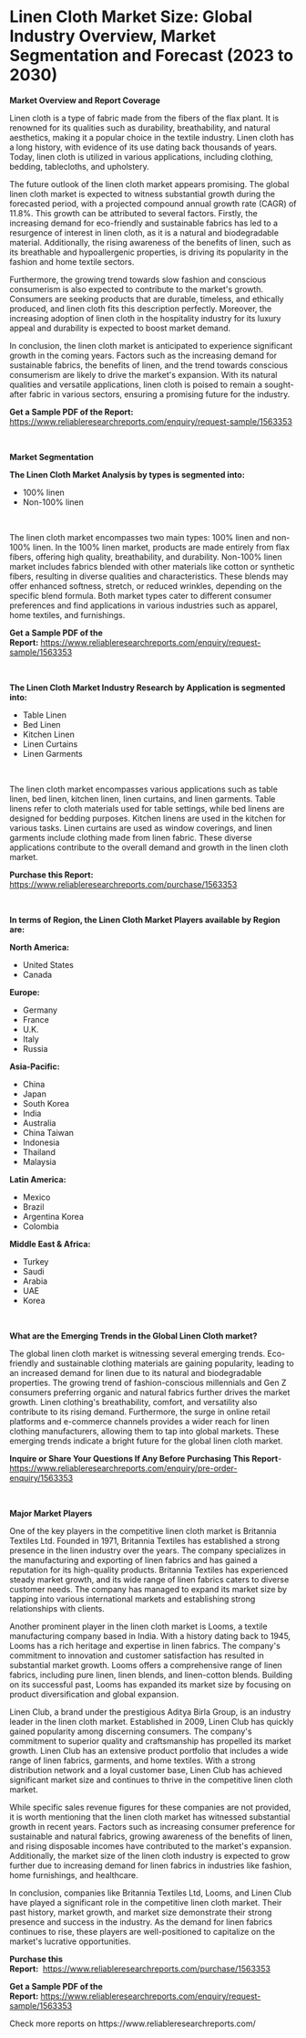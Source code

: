 <p><h1>Linen Cloth Market Size: Global Industry Overview, Market Segmentation and Forecast (2023 to 2030)</h1></p><p><strong>Market Overview and Report Coverage</strong></p>
<p><p>Linen cloth is a type of fabric made from the fibers of the flax plant. It is renowned for its qualities such as durability, breathability, and natural aesthetics, making it a popular choice in the textile industry. Linen cloth has a long history, with evidence of its use dating back thousands of years. Today, linen cloth is utilized in various applications, including clothing, bedding, tablecloths, and upholstery.</p><p>The future outlook of the linen cloth market appears promising. The global linen cloth market is expected to witness substantial growth during the forecasted period, with a projected compound annual growth rate (CAGR) of 11.8%. This growth can be attributed to several factors. Firstly, the increasing demand for eco-friendly and sustainable fabrics has led to a resurgence of interest in linen cloth, as it is a natural and biodegradable material. Additionally, the rising awareness of the benefits of linen, such as its breathable and hypoallergenic properties, is driving its popularity in the fashion and home textile sectors.</p><p>Furthermore, the growing trend towards slow fashion and conscious consumerism is also expected to contribute to the market's growth. Consumers are seeking products that are durable, timeless, and ethically produced, and linen cloth fits this description perfectly. Moreover, the increasing adoption of linen cloth in the hospitality industry for its luxury appeal and durability is expected to boost market demand.</p><p>In conclusion, the linen cloth market is anticipated to experience significant growth in the coming years. Factors such as the increasing demand for sustainable fabrics, the benefits of linen, and the trend towards conscious consumerism are likely to drive the market's expansion. With its natural qualities and versatile applications, linen cloth is poised to remain a sought-after fabric in various sectors, ensuring a promising future for the industry.</p></p>
<p><strong>Get a Sample PDF of the Report:</strong> <a href="https://www.reliableresearchreports.com/enquiry/request-sample/1563353">https://www.reliableresearchreports.com/enquiry/request-sample/1563353</a></p>
<p>&nbsp;</p>
<p><strong>Market Segmentation</strong></p>
<p><strong>The Linen Cloth Market Analysis by types is segmented into:</strong></p>
<p><ul><li>100% linen</li><li>Non-100% linen</li></ul></p>
<p>&nbsp;</p>
<p><p>The linen cloth market encompasses two main types: 100% linen and non-100% linen. In the 100% linen market, products are made entirely from flax fibers, offering high quality, breathability, and durability. Non-100% linen market includes fabrics blended with other materials like cotton or synthetic fibers, resulting in diverse qualities and characteristics. These blends may offer enhanced softness, stretch, or reduced wrinkles, depending on the specific blend formula. Both market types cater to different consumer preferences and find applications in various industries such as apparel, home textiles, and furnishings.</p></p>
<p><strong>Get a Sample PDF of the Report:</strong>&nbsp;<a href="https://www.reliableresearchreports.com/enquiry/request-sample/1563353">https://www.reliableresearchreports.com/enquiry/request-sample/1563353</a></p>
<p>&nbsp;</p>
<p><strong>The Linen Cloth Market Industry Research by Application is segmented into:</strong></p>
<p><ul><li>Table Linen</li><li>Bed Linen</li><li>Kitchen Linen</li><li>Linen Curtains</li><li>Linen Garments</li></ul></p>
<p>&nbsp;</p>
<p><p>The linen cloth market encompasses various applications such as table linen, bed linen, kitchen linen, linen curtains, and linen garments. Table linens refer to cloth materials used for table settings, while bed linens are designed for bedding purposes. Kitchen linens are used in the kitchen for various tasks. Linen curtains are used as window coverings, and linen garments include clothing made from linen fabric. These diverse applications contribute to the overall demand and growth in the linen cloth market.</p></p>
<p><strong>Purchase this Report:</strong>&nbsp; <a href="https://www.reliableresearchreports.com/purchase/1563353">https://www.reliableresearchreports.com/purchase/1563353</a></p>
<p>&nbsp;</p>
<p><strong>In terms of Region, the Linen Cloth Market Players available by Region are:</strong></p>
<p>
    <p> <strong> North America: </strong>
        <ul>
            <li>United States</li>
            <li>Canada</li>
        </ul>
        </p> 
    <p> <strong> Europe: </strong>
        <ul>
            <li>Germany</li>
            <li>France</li>
            <li>U.K.</li>
            <li>Italy</li>
            <li>Russia</li>
        </ul>
        </p> 
    <p> <strong> Asia-Pacific: </strong>
        <ul>
            <li>China</li>
            <li>Japan</li>
            <li>South Korea</li>
            <li>India</li>
            <li>Australia</li>
            <li>China Taiwan</li>
            <li>Indonesia</li>
            <li>Thailand</li>
            <li>Malaysia</li>
        </ul>
        </p> 
    <p> <strong> Latin America: </strong>
        <ul>
            <li>Mexico</li>
            <li>Brazil</li>
            <li>Argentina Korea</li>
            <li>Colombia</li>
        </ul>
        </p> 
    <p> <strong> Middle East & Africa: </strong>
        <ul>
            <li>Turkey</li>
            <li>Saudi</li>
            <li>Arabia</li>
            <li>UAE</li>
            <li>Korea</li>
        </ul>
    </p>
    </p>
<p>&nbsp;</p>
<p><strong>What are the Emerging Trends in the Global Linen Cloth market?</strong></p>
<p><p>The global linen cloth market is witnessing several emerging trends. Eco-friendly and sustainable clothing materials are gaining popularity, leading to an increased demand for linen due to its natural and biodegradable properties. The growing trend of fashion-conscious millennials and Gen Z consumers preferring organic and natural fabrics further drives the market growth. Linen clothing's breathability, comfort, and versatility also contribute to its rising demand. Furthermore, the surge in online retail platforms and e-commerce channels provides a wider reach for linen clothing manufacturers, allowing them to tap into global markets. These emerging trends indicate a bright future for the global linen cloth market.</p></p>
<p><strong>Inquire or Share Your Questions If Any Before Purchasing This Report</strong>- <a href="https://www.reliableresearchreports.com/enquiry/pre-order-enquiry/1563353">https://www.reliableresearchreports.com/enquiry/pre-order-enquiry/1563353</a></p>
<p>&nbsp;</p>
<p><strong>Major Market Players</strong></p>
<p><p>One of the key players in the competitive linen cloth market is Britannia Textiles Ltd. Founded in 1971, Britannia Textiles has established a strong presence in the linen industry over the years. The company specializes in the manufacturing and exporting of linen fabrics and has gained a reputation for its high-quality products. Britannia Textiles has experienced steady market growth, and its wide range of linen fabrics caters to diverse customer needs. The company has managed to expand its market size by tapping into various international markets and establishing strong relationships with clients.</p><p>Another prominent player in the linen cloth market is Looms, a textile manufacturing company based in India. With a history dating back to 1945, Looms has a rich heritage and expertise in linen fabrics. The company's commitment to innovation and customer satisfaction has resulted in substantial market growth. Looms offers a comprehensive range of linen fabrics, including pure linen, linen blends, and linen-cotton blends. Building on its successful past, Looms has expanded its market size by focusing on product diversification and global expansion.</p><p>Linen Club, a brand under the prestigious Aditya Birla Group, is an industry leader in the linen cloth market. Established in 2009, Linen Club has quickly gained popularity among discerning consumers. The company's commitment to superior quality and craftsmanship has propelled its market growth. Linen Club has an extensive product portfolio that includes a wide range of linen fabrics, garments, and home textiles. With a strong distribution network and a loyal customer base, Linen Club has achieved significant market size and continues to thrive in the competitive linen cloth market.</p><p>While specific sales revenue figures for these companies are not provided, it is worth mentioning that the linen cloth market has witnessed substantial growth in recent years. Factors such as increasing consumer preference for sustainable and natural fabrics, growing awareness of the benefits of linen, and rising disposable incomes have contributed to the market's expansion. Additionally, the market size of the linen cloth industry is expected to grow further due to increasing demand for linen fabrics in industries like fashion, home furnishings, and healthcare.</p><p>In conclusion, companies like Britannia Textiles Ltd, Looms, and Linen Club have played a significant role in the competitive linen cloth market. Their past history, market growth, and market size demonstrate their strong presence and success in the industry. As the demand for linen fabrics continues to rise, these players are well-positioned to capitalize on the market's lucrative opportunities.</p></p>
<p><strong>Purchase this Report:</strong>&nbsp;&nbsp;<a href="https://www.reliableresearchreports.com/purchase/1563353">https://www.reliableresearchreports.com/purchase/1563353</a></p>
<p></p>
<p><strong>Get a Sample PDF of the Report:</strong>&nbsp;<a href="https://www.reliableresearchreports.com/enquiry/request-sample/1563353">https://www.reliableresearchreports.com/enquiry/request-sample/1563353</a></p>
<p>Check more reports on https://www.reliableresearchreports.com/</p>